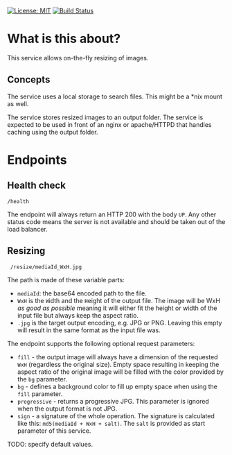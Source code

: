 [![License: MIT](https://img.shields.io/badge/License-MIT-yellow.svg)](https://opensource.org/licenses/MIT)
[![Build Status](https://travis-ci.org/slotties/imageService.png?branch=master)](https://travis-ci.org/slotties/imageService)



# What is this about?

This service allows on-the-fly resizing of images.

## Concepts

The service uses a local storage to search files. This might be a *nix mount as well.

The service stores resized images to an output folder. The service is expected to be used in front of an nginx or apache/HTTPD that handles caching using the output folder.

# Endpoints

## Health check

    /health

The endpoint will always return an HTTP 200 with the body `UP`.
Any other status code means the server is not available and should be taken out of the load balancer.

## Resizing

     /resize/mediaId_WxH.jpg

The path is made of these variable parts:
- `mediaId`: the base64 encoded path to the file.
- `WxH` is the `W`idth and the `H`eight of the output file. The image will be WxH _as good as possible_ meaning it will either fit the height or width of the input file but always keep the aspect ratio.
- `.jpg` is the target output encoding, e.g. JPG or PNG. Leaving this empty will result in the same format as the input file was.

The endpoint supports the following optional request parameters:
- `fill` - the output image will always have a dimension of the requested `WxH` (regardless the original size). Empty space resulting in keeping the aspect ratio of the original image will be filled with the color provided by the `bg` parameter.
- `bg` - defines a background color to fill up empty space when using the `fill` parameter.
- `progressive` - returns a progressive JPG. This parameter is ignored when the output format is not JPG.
- `sign` - a signature of the whole operation. The signature is calculated like this: `md5(mediaId + WxH + salt)`. The `salt` is provided as start parameter of this service.

TODO: specify default values.